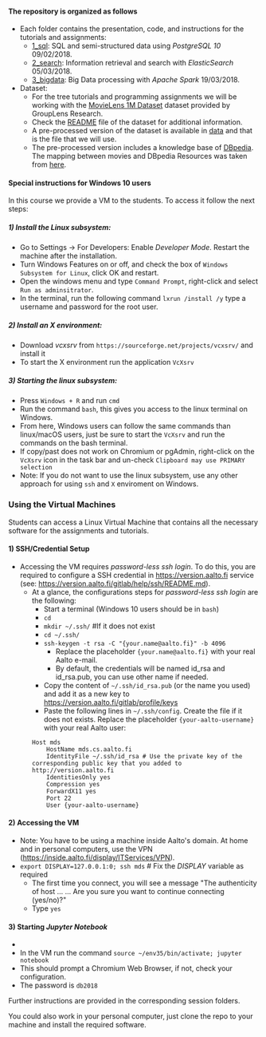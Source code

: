 #### The repository is organized as follows
- Each folder contains the presentation, code, and instructions for the tutorials and assignments:
    - [1_sql](./1_sql): SQL and semi-structured data using *PostgreSQL 10* 09/02/2018.
    - [2_search](./2_search): Information retrieval and search with *ElasticSearch* 05/03/2018.
    - [3_bigdata](./3_bigdata): Big Data processing with *Apache Spark* 19/03/2018.
- Dataset:
    - For the tree tutorials and programming assignments we will be working with the [MovieLens 1M Dataset](http://grouplens.org/datasets/movielens/1m/) dataset provided by GroupLens Research.
    - Check the [README](http://files.grouplens.org/datasets/movielens/ml-1m-README.txt) file of the dataset for additional information.
    - A pre-processed version of the dataset is available in [data](./data) and that is the file that we will use.
    - The pre-processed version includes a knowledge base of [DBpedia](https://dbpedia.org). The mapping between movies and DBpedia Resources was taken from [here](https://github.com/sisinflab/LODrecsys-datasets/tree/master/Movielens1M).

#### Special instructions for **Windows 10** users
In this course we provide a VM to the students. To access it follow the next steps: 
##### 1) Install the Linux subsystem:
- Go to Settings -> For Developers: Enable *Developer Mode*. Restart the machine after the installation.
- Turn Windows Features on or off, and check the box of `Windows Subsystem for Linux`, click OK and restart.
- Open the windows menu and type `Command Prompt`, right-click and select `Run as adminsitrator`.
- In the terminal, run the following command `lxrun /install /y` type a username and password for the root user.
##### 2) Install an X environment:
- Download *vcxsrv* from `https://sourceforge.net/projects/vcxsrv/` and install it
- To start the X environment run the application `VcXsrv`
##### 3) Starting the linux subsystem:
- Press `Windows + R` and run `cmd`
- Run the command `bash`, this gives you access to the linux terminal on Windows.        
- From here, Windows users can follow the same commands than linux/macOS users, 
just be sure to start the `VcXsrv` and run the commands on the bash terminal.
- If copy/past does not work on Chromium or pgAdmin, right-click on the `VcXsrv` icon in the task bar and un-check `Clipboard may use PRIMARY selection`
- Note: If you do not want to use the linux subsystem, use any other approach for using `ssh` and `X` enviroment on Windows.

### Using the Virtual Machines </h4>
Students can access a Linux Virtual Machine that contains all the necessary software for the assignments and tutorials.
#### 1) SSH/Credential Setup 
- Accessing the VM requires *password-less ssh login*. To do this, you are required to configure a SSH credential in https://version.aalto.fi service (see: https://version.aalto.fi/gitlab/help/ssh/README.md).
    - At a glance, the configurations steps for *password-less ssh login* are the following:
        - Start a terminal (Windows 10 users should be in `bash`)
        - `cd`
        - `mkdir ~/.ssh/` #If it does not exist
        - `cd ~/.ssh/`
        - `ssh-keygen -t rsa -C "{your.name@aalto.fi}" -b 4096` 
            - Replace the placeholder `{your.name@aalto.fi}` with your real Aalto e-mail.
            - By default, the credentials will be named id_rsa and id_rsa.pub, you can use other name if needed.
        - Copy the content of `~/.ssh/id_rsa.pub` (or the name you used) and add it as a new key to https://version.aalto.fi/gitlab/profile/keys
        - Paste the following lines in `~/.ssh/config`. Create the file if it does not exists. 
        Replace the placeholder `{your-aalto-username}` with your real Aalto user:
        ``` 
        Host mds
            HostName mds.cs.aalto.fi
            IdentityFile ~/.ssh/id_rsa # Use the private key of the corresponding public key that you added to http://version.aalto.fi
            IdentitiesOnly yes
            Compression yes
            ForwardX11 yes
            Port 22
            User {your-aalto-username}
        ```

#### 2) Accessing the VM 
- Note: You have to be using a machine inside Aalto's domain. At home and in personal computers, use the VPN (https://inside.aalto.fi/display/ITServices/VPN).
- `export DISPLAY=127.0.0.1:0; ssh mds` # Fix the *DISPLAY* variable as required
    - The first time you connect, you will see a message "The authenticity of host ... ... Are you sure you want to continue connecting (yes/no)?"
    - Type `yes`

#### 3) Starting *Jupyter Notebook*
- 
- In the VM run the command `source ~/env35/bin/activate; jupyter notebook`
- This should prompt a Chromium Web Browser, if not, check your configuration. 
- The password is `db2018`

Further instructions are provided in the corresponding session folders.

You could also work in your personal computer, just clone the repo to your machine and install the required software.